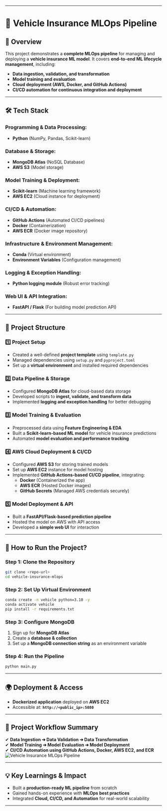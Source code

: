 

---

# 🚀 Vehicle Insurance MLOps Pipeline  

## 📌 Overview  
This project demonstrates a **complete MLOps pipeline** for managing and deploying a **vehicle insurance ML model**. It covers **end-to-end ML lifecycle management**, including:  

- **Data ingestion, validation, and transformation**  
- **Model training and evaluation**  
- **Cloud deployment (AWS, Docker, and GitHub Actions)**
- **CI/CD automation for continuous integration and deployment**  

---

## 🛠️ Tech Stack  

### **Programming & Data Processing:**  
- **Python** (NumPy, Pandas, Scikit-learn)  

### **Database & Storage:**  
- **MongoDB Atlas** (NoSQL Database)  
- **AWS S3** (Model storage)  

### **Model Training & Deployment:**  
- **Scikit-learn** (Machine learning framework)  
- **AWS EC2** (Cloud instance for deployment)  

### **CI/CD & Automation:**  
- **GitHub Actions** (Automated CI/CD pipelines)  
- **Docker** (Containerization)  
- **AWS ECR** (Docker image repository)  

### **Infrastructure & Environment Management:**  
- **Conda** (Virtual environment)  
- **Environment Variables** (Configuration management)  

### **Logging & Exception Handling:**  
- **Python logging module** (Robust error tracking)  

### **Web UI & API Integration:**  
- **FastAPI / Flask** (For building model prediction API)  

---

## 📁 Project Structure  

### **1️⃣ Project Setup**  
- Created a well-defined **project template** using `template.py`  
- Managed dependencies using `setup.py` and `pyproject.toml`  
- Set up a **virtual environment** and installed required dependencies  

### **2️⃣ Data Pipeline & Storage**  
- Configured **MongoDB Atlas** for cloud-based data storage  
- Developed scripts to **ingest, validate, and transform data**  
- Implemented **logging and exception handling** for better debugging  

### **3️⃣ Model Training & Evaluation**  
- Preprocessed data using **Feature Engineering & EDA**  
- Built a **Scikit-learn-based ML model** for vehicle insurance predictions  
- Automated **model evaluation and performance tracking**  

### **4️⃣ AWS Cloud Deployment & CI/CD**  
- Configured **AWS S3** for storing trained models  
- Set up **AWS EC2** instance for model hosting  
- Implemented **GitHub Actions-based CI/CD pipeline**, integrating:  
  - **Docker** (Containerized the app)  
  - **AWS ECR** (Hosted Docker images)  
  - **GitHub Secrets** (Managed AWS credentials securely)  

### **5️⃣ Model Deployment & API**  
- Built a **FastAPI/Flask-based prediction pipeline**  
- Hosted the model on AWS with API access  
- Developed a **simple web UI** for interaction  

---

## 🚀 How to Run the Project?  

### **Step 1: Clone the Repository**  
```sh
git clone <repo-url>
cd vehicle-insurance-mlops
```

### **Step 2: Set Up Virtual Environment**  
```sh
conda create -n vehicle python=3.10 -y
conda activate vehicle
pip install -r requirements.txt
```

### **Step 3: Configure MongoDB**  
1. Sign up for **MongoDB Atlas**  
2. Create a **database & collection**  
3. Set up a **MongoDB connection string** as an environment variable  

### **Step 4: Run the Pipeline**  
```sh
python main.py
```

---

## 🌍 Deployment & Access  
- **Dockerized application** deployed on **AWS EC2**  
- Accessible at: **`http://<public_ip>:5080`**  

---

## 🎯 Project Workflow Summary  
✔ **Data Ingestion ➔ Data Validation ➔ Data Transformation**  
✔ **Model Training ➔ Model Evaluation ➔ Model Deployment**  
✔ **CI/CD Automation using GitHub Actions, Docker, AWS EC2, and ECR**  
![Vehicle Insurance MLOps Pipeline](https://github.com/Priyanshs-singh/vehicle_insurance/blob/main/Screenshot%202025-03-30%20123643.png)



---

## 💡 Key Learnings & Impact  
- Built a **production-ready ML pipeline** from scratch  
- Gained hands-on experience with **MLOps best practices**  
- Integrated **Cloud, CI/CD, and Automation** for real-world scalability  

---


